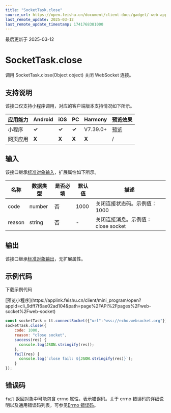 ```yaml
---
title: "SocketTask.close"
source_url: https://open.feishu.cn/document/client-docs/gadget/-web-app-api/network/websocket/sockettask/close
last_remote_update: 2025-03-12
last_remote_update_timestamp: 1741768381000
---
```

最后更新于 2025-03-12

# SocketTask.close

调用 SocketTask.close(Object object) 关闭 WebSocket 连接。

## 支持说明

该接口仅支持小程序调用，对应的客户端版本支持情况如下所示。

应用能力 | Android | iOS | PC | Harmony | 预览效果
--- | --- | --- | --- | --- | ---
小程序 | **✓** | **✓** | **✓** | V7.39.0+ | [预览](https://applink.feishu.cn/client/mini_program/open?appId=cli_9dff7f6ae02ad104&path=page%2FAPI%2Fpages%2Fweb-socket%2Fweb-socket)
网页应用 | **X** | **X** | **X** | **X** | /

## 输入

该接口继承[标准对象输入](https://open.feishu.cn/document/uYjL24iN/ukzNy4SO3IjL5cjM)，扩展属性如下所示。

名称 | 数据类型 | 是否必填 | 默认值 | 描述
--- | --- | --- | --- | ---
code | number | 否 | 1000 | 关闭连接状态码。示例值：1000
reason | string | 否 | \- | 关闭连接消息。示例值：close socket

## 输出
该接口继承[标准对象输出](https://open.feishu.cn/document/uYjL24iN/ukzNy4SO3IjL5cjM#8c92acb8)，无扩展属性。

## 示例代码

<md-download-code href="https://open.feishu.cn/document/uYjL24iN/uYDM04iNwQjL2ADN" mobileDisplay="none">下载示例代码</md-download-code>

<div style="display: flex">
          [预览小程序](https://applink.feishu.cn/client/mini_program/open?appId=cli_9dff7f6ae02ad104&path=page%2FAPI%2Fpages%2Fweb-socket%2Fweb-socket)

</div> 

```js
const socketTask = tt.connectSocket({"url":"wss://echo.websocket.org"});
socketTask.close({
    code: 1000,
    reason: "close socket",
    success(res) {
      console.log(JSON.stringify(res));
    },
    fail(res) {
      console.log(`close fail: ${JSON.stringify(res)}`);
    }
});
```

## 错误码

`fail` 返回对象中可能包含 errno 属性，表示错误码。关于 errno 错误码的详细说明以及通用错误码列表，可参见[Errno 错误码](https://open.feishu.cn/document/uYjL24iN/uAjMuAjMuAjM/errno)。
